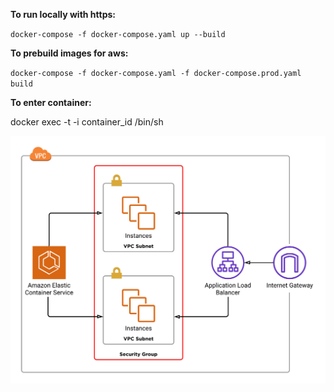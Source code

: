 **To run locally with https:**

`docker-compose -f docker-compose.yaml up --build`

**To prebuild images for aws:**

`docker-compose -f docker-compose.yaml -f docker-compose.prod.yaml build`

**To enter container:**

docker exec -t -i container_id  /bin/sh

![](./images/cloud-schema.png)


